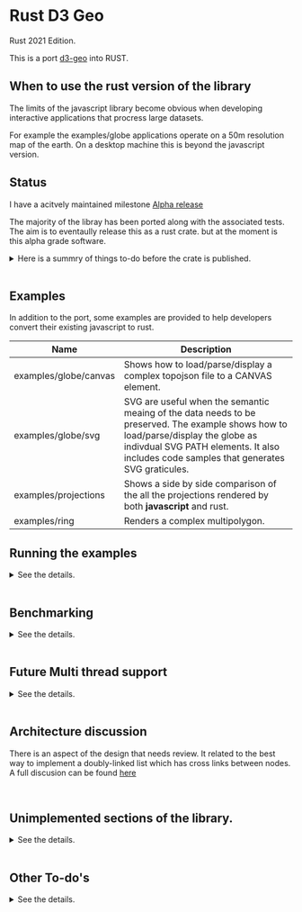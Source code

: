 # Rust D3 Geo
Rust 2021 Edition.

This is a port  [d3-geo](https://github.com/d3/d3-geo) into RUST.

## When to use the rust version of the library

The limits of the javascript library become obvious when developing interactive applications that procress large datasets.

For example the examples/globe applications operate on a 50m resolution map of the earth. On a desktop machine this is beyond the javascript version.

## Status
I have a acitvely maintained milestone [Alpha release](https://github.com/martinfrances107/rust_d3_geo/milestone/1)

The majority of the libray has been ported along with the associated tests. The aim is to eventaully release this as a rust crate.
but at the moment is this alpha grade software. 

<details>
<summary> Here is a summry  of things to-do before the crate is published.</summary>

* The recenter state-based API refacor is almost complete.
  Once fit_size_resampling() is reinstated the code-coverage metric will jump 10% back to the previous value of approx 82%
* The clipping algorithm in clip/rejoin/mod.rs needs to be refactored.
see  [The intersection Problem.](#the-intersection-problem--request-for-comments)
Test coverage in that area is high so the algortihms is working but the data structures make extensive use of vectors ( heap objects ) containng references to other heap objects ```Vec<Options<Rc<RefCell<_Intersection_>>>> ```   which is not performant.

* The API is not stabalised. If perfomance issues arise then the API will change. Additionaly I plan a final review to remove anything uneeded before making changes become complicated.

</details>

<br>

## Examples

In addition to the port, some examples are provided to help developers convert their existing javascript to rust.

| Name                  | Description                                                                                                                                                                                                                    |
| --------------------- | ------------------------------------------------------------------------------------------------------------------------------------------------------------------------------------------------------------------------------ |
| examples/globe/canvas | Shows how to load/parse/display  a complex topojson file to a CANVAS element.                                                                                                                                                  |
| examples/globe/svg    | SVG are useful  when the semantic meaing of the data needs to be preserved. The example shows how to load/parse/display the globe as indivdual SVG PATH elements. It also includes code samples that generates SVG graticules. |
| examples/projections  | Shows a side by side comparison of the all the projections rendered by both **javascript** and rust.                                                                                                                           |
| examples/ring         | Renders a complex multipolygon.                                                                                                                                                                                                |
 ## Running the examples

<details>
<summary>See the details.</summary>

  From a machine with npm and node installed.

  First install wamm-pack [[ installation guide]](https://rustwasm.github.io/wasm-pack/installer/)
  ```
  cd rust_d3_geo/examples/ring/
  cargo build
  npm install
  npm start
  ```
</details>
<br>

## Benchmarking

<details>
<summary>See the details.</summary>
In this project, we have two benchmarks, based on the ring and graticule examples ( see above. )

Also [rust_d3_geo_voronoi](https://github.com/martinfrances107/rust_d3_geo_voronoi)
 uses this library, and thank project contains a benchmark which contains an exact port of a benchmark in [d3-geo-voronoi ](https://github.com/Fil/d3-geo-voronoi).
 Based on that benchmark rust is 31% faster, or permits a 37% increase in throughput.
</details>

<br>

## Future Multi thread support
<details>
<summary>See the details.</summary>
On my todo list.
* [rayon](https://docs.rs/rayon/latest/rayon/index.html) is rust's crate for multithread support.
I have made extensive use of iterators when porting the code and rayon support the easy conversion of single threaded iterators to multithread iterators.

* The Hashmaps - appear slow.
  Maybe I can get performace improvements by replacing them with B-tree collections?
</details>

<br>

## Architecture discussion 

There is an aspect of the design that needs review. It related to the best way to implement a doubly-linked list which has cross links between nodes. A full discusion can be found [here](/intersection_problem.md)

<br>

## Unimplemented sections of the library.

<details>
<summary>See the details.</summary>
Support for a custom projection is not yet supported.
For an example of this see the test labelled "projection.fitExtent(…) custom projection"

I am trying to get a program of mine to run faster, but I want this to eventually be a true library port. So feel free to add suggestions to my todo list.

Here is a list of the currently supported projections.
* AziumuthalEqualArea
* AzimuthalEquiDistant
* Equirectangular
* Gnomic
* Mercator
* Orthographic
* Stereographic

A complete list of all ported projections can be found in invert-test.rs. Out of the 15 distinct projections listed only 7 have been ported so far.
</details>

<br>

## Other To-do's

<details>
<summary>See the details.</summary>

## Document API changes such as
  * src/projection/clip_angle_reset()
  * src/projection/clip_extent_clear()

Finally

[todo.md](/todo.md) contains a more detailed list
</details>
